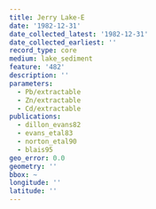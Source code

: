 ```yaml
---
title: Jerry Lake-E
date: '1982-12-31'
date_collected_latest: '1982-12-31'
date_collected_earliest: ''
record_type: core
medium: lake_sediment
feature: '482'
description: ''
parameters:
  - Pb/extractable
  - Zn/extractable
  - Cd/extractable
publications:
  - dillon_evans82
  - evans_etal83
  - norton_etal90
  - blais95
geo_error: 0.0
geometry: ''
bbox: ~
longitude: ''
latitude: ''
---
```


